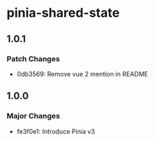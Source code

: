 # pinia-shared-state

## 1.0.1

### Patch Changes

- 0db3569: Remove vue 2 mention in README

## 1.0.0

### Major Changes

- fe3f0e1: Introduce Pinia v3

